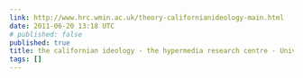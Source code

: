 ```yaml
---
link: http://www.hrc.wmin.ac.uk/theory-californianideology-main.html
date: 2011-06-20 13:18 UTC
# published: false
published: true
title: the californian ideology - the hypermedia research centre - University of Westminster
tags: []
---
```



